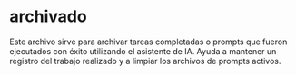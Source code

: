 # archivado

Este archivo sirve para archivar tareas completadas o prompts que fueron ejecutados con éxito utilizando el asistente de IA.
Ayuda a mantener un registro del trabajo realizado y a limpiar los archivos de prompts activos.

